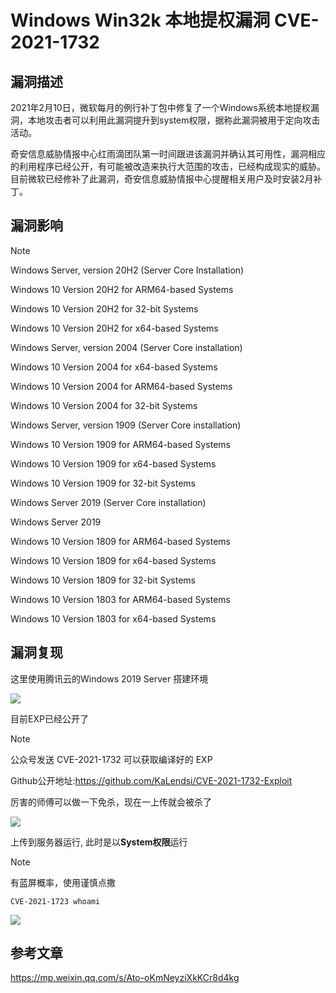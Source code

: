 # Windows Win32k 本地提权漏洞 CVE-2021-1732

## 漏洞描述

2021年2月10日，微软每月的例行补丁包中修复了一个Windows系统本地提权漏洞，本地攻击者可以利用此漏洞提升到system权限，据称此漏洞被用于定向攻击活动。

奇安信息威胁情报中心红雨滴团队第一时间跟进该漏洞并确认其可用性，漏洞相应的利用程序已经公开，有可能被改造来执行大范围的攻击，已经构成现实的威胁。目前微软已经修补了此漏洞，奇安信息威胁情报中心提醒相关用户及时安装2月补丁。

## 漏洞影响

> [!NOTE]
>
> Windows Server, version 20H2 (Server Core Installation) 
>
> Windows 10 Version 20H2 for ARM64-based Systems 
>
> Windows 10 Version 20H2 for 32-bit Systems 
>
> Windows 10 Version 20H2 for x64-based Systems 
>
> Windows Server, version 2004 (Server Core installation) 
>
> Windows 10 Version 2004 for x64-based Systems 
>
> Windows 10 Version 2004 for ARM64-based Systems 
>
> Windows 10 Version 2004 for 32-bit Systems 
>
> Windows Server, version 1909 (Server Core installation) 
>
> Windows 10 Version 1909 for ARM64-based Systems 
>
> Windows 10 Version 1909 for x64-based Systems 
>
> Windows 10 Version 1909 for 32-bit Systems 
>
> Windows Server 2019 (Server Core installation) 
>
> Windows Server 2019 
>
> Windows 10 Version 1809 for ARM64-based Systems 
>
> Windows 10 Version 1809 for x64-based Systems 
>
> Windows 10 Version 1809 for 32-bit Systems 
>
> Windows 10 Version 1803 for ARM64-based Systems 
>
> Windows 10 Version 1803 for x64-based Systems

## 漏洞复现

这里使用腾讯云的Windows 2019 Server 搭建环境

![](http://wikioss.peiqi.tech/vuln/windows-36.png?x-oss-process=image/auto-orient,1/quality,q_90/watermark,image_c2h1aXlpbi9zdWkucG5nP3gtb3NzLXByb2Nlc3M9aW1hZ2UvcmVzaXplLFBfMTQvYnJpZ2h0LC0zOS9jb250cmFzdCwtNjQ,g_se,t_17,x_1,y_10)

目前EXP已经公开了

> [!NOTE]
>
> 公众号发送 CVE-2021-1732 可以获取编译好的 EXP
>
> Github公开地址:https://github.com/KaLendsi/CVE-2021-1732-Exploit
>
> 厉害的师傅可以做一下免杀，现在一上传就会被杀了

![](http://wikioss.peiqi.tech/vuln/windows-37.png?x-oss-process=image/auto-orient,1/quality,q_90/watermark,image_c2h1aXlpbi9zdWkucG5nP3gtb3NzLXByb2Nlc3M9aW1hZ2UvcmVzaXplLFBfMTQvYnJpZ2h0LC0zOS9jb250cmFzdCwtNjQ,g_se,t_17,x_1,y_10)

上传到服务器运行, 此时是以**System权限**运行

> [!NOTE]
>
> 有蓝屏概率，使用谨慎点撒

```
CVE-2021-1723 whoami
```

![](http://wikioss.peiqi.tech/vuln/windows-38.png?x-oss-process=image/auto-orient,1/quality,q_90/watermark,image_c2h1aXlpbi9zdWkucG5nP3gtb3NzLXByb2Nlc3M9aW1hZ2UvcmVzaXplLFBfMTQvYnJpZ2h0LC0zOS9jb250cmFzdCwtNjQ,g_se,t_17,x_1,y_10)

## 参考文章

https://mp.weixin.qq.com/s/Ato-oKmNeyziXkKCr8d4kg